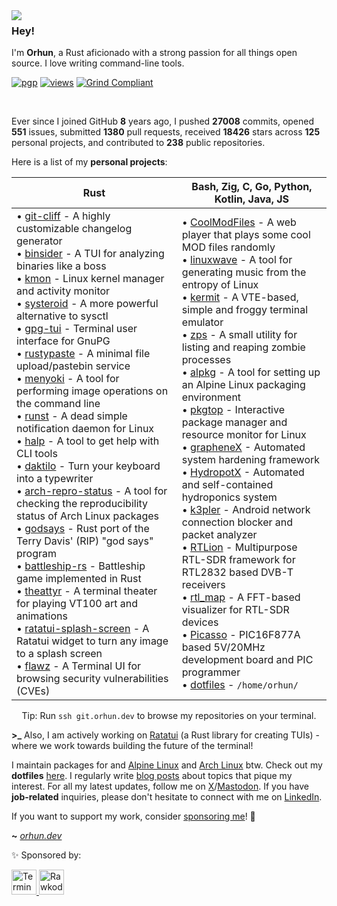 <img align="left" src="https://orhun.dev/img/crow.png">

### Hey!

I'm **Orhun**, a Rust aficionado with a strong passion for all things open source. I love writing command-line tools.

[![pgp](https://img.shields.io/badge/pgp-0xF83424824B3E4B90-313131?style=flat&labelColor=545454&color=313131)](https://github.com/orhun.gpg) [![views](https://komarev.com/ghpvc/?username=orhun&style=flat&color=313131&label=views&abbreviated=true)](https://github.com/orhun) [![Grind Compliant](https://img.shields.io/badge/Grind-Compliant-blue?style=flat&labelColor=545454&color=313131)](https://github.com/The-Grindhouse/guidelines)

<br>

Ever since I joined GitHub **8** years ago, I pushed **27008** commits, opened **551** issues, submitted **1380** pull requests, received **18426** stars across **125** personal projects, and contributed to **238** public repositories.

Here is a list of my **personal projects**:

| **Rust**                                                                                                                                                                                                                                                                                                                                                                                                                                                                                                                                                                                                                                                                                                                                                                                                                                                                                                                                                                                                                                                                                                                                                                                                                                                                                                                                                  | **Bash**, **Zig**, **C**, **Go**, **Python**, **Kotlin**, **Java**, **JS**                                                                                                                                                                                                                                                                                                                                                                                                                                                                                                                                                                                                                                                                                                                                                                                                                                                                                                                                                                                                                                                                                                                                                                                                                                                                                                        |
| --------------------------------------------------------------------------------------------------------------------------------------------------------------------------------------------------------------------------------------------------------------------------------------------------------------------------------------------------------------------------------------------------------------------------------------------------------------------------------------------------------------------------------------------------------------------------------------------------------------------------------------------------------------------------------------------------------------------------------------------------------------------------------------------------------------------------------------------------------------------------------------------------------------------------------------------------------------------------------------------------------------------------------------------------------------------------------------------------------------------------------------------------------------------------------------------------------------------------------------------------------------------------------------------------------------------------------------------------------- | --------------------------------------------------------------------------------------------------------------------------------------------------------------------------------------------------------------------------------------------------------------------------------------------------------------------------------------------------------------------------------------------------------------------------------------------------------------------------------------------------------------------------------------------------------------------------------------------------------------------------------------------------------------------------------------------------------------------------------------------------------------------------------------------------------------------------------------------------------------------------------------------------------------------------------------------------------------------------------------------------------------------------------------------------------------------------------------------------------------------------------------------------------------------------------------------------------------------------------------------------------------------------------------------------------------------------------------------------------------------------------- |
| • [git-cliff](https://github.com/orhun/git-cliff) - A highly customizable changelog generator<br>• [binsider](https://github.com/orhun/binsider) - A TUI for analyzing binaries like a boss<br>• [kmon](https://github.com/orhun/kmon) - Linux kernel manager and activity monitor<br>• [systeroid](https://github.com/orhun/systeroid) - A more powerful alternative to sysctl<br>• [gpg-tui](https://github.com/orhun/gpg-tui) - Terminal user interface for GnuPG<br>• [rustypaste](https://github.com/orhun/rustypaste) - A minimal file upload/pastebin service<br>• [menyoki](https://github.com/orhun/menyoki) - A tool for performing image operations on the command line<br>• [runst](https://github.com/orhun/runst) - A dead simple notification daemon for Linux<br>• [halp](https://github.com/orhun/halp) - A tool to get help with CLI tools<br>• [daktilo](https://github.com/orhun/daktilo) - Turn your keyboard into a typewriter<br>• [arch-repro-status](https://github.com/archlinux/arch-repro-status) - A tool for checking the reproducibility status of Arch Linux packages<br>• [godsays](https://github.com/orhun/godsays) - Rust port of the Terry Davis' (RIP) "god says" program<br>• [battleship-rs](https://github.com/orhun/battleship-rs) - Battleship game implemented in Rust<br>• [theattyr](https://github.com/orhun/theattyr) - A terminal theater for playing VT100 art and animations<br>• [ratatui-splash-screen](https://github.com/orhun/ratatui-splash-screen) - A Ratatui widget to turn any image to a splash screen<br>• [flawz](https://github.com/orhun/flawz) - A Terminal UI for browsing security vulnerabilities (CVEs) | • [CoolModFiles](https://github.com/orhun/CoolModFiles) - A web player that plays some cool MOD files randomly<br>• [linuxwave](https://github.com/orhun/linuxwave) - A tool for generating music from the entropy of Linux<br>• [kermit](https://github.com/orhun/kermit) - A VTE-based, simple and froggy terminal emulator<br>• [zps](https://github.com/orhun/zps) - A small utility for listing and reaping zombie processes<br>• [alpkg](https://github.com/orhun/alpkg) - A tool for setting up an Alpine Linux packaging environment<br>• [pkgtop](https://github.com/orhun/pkgtop) - Interactive package manager and resource monitor for Linux<br>• [grapheneX](https://github.com/grapheneX/grapheneX) - Automated system hardening framework<br>• [HydropotX](https://github.com/orhun/HydropotX) - Automated and self-contained hydroponics system<br>• [k3pler](https://github.com/orhun/k3pler) - Android network connection blocker and packet analyzer<br>• [RTLion](https://github.com/RTLion-Framework) - Multipurpose RTL-SDR framework for RTL2832 based DVB-T receivers<br>• [rtl_map](https://github.com/orhun/rtl_map) - A FFT-based visualizer for RTL-SDR devices<br>• [Picasso](https://github.com/orhun/Picasso) - PIC16F877A based 5V/20MHz development board and PIC programmer<br>• [dotfiles](https://github.com/orhun/dotfiles) - `/home/orhun/` |

<center>

Tip: Run `ssh git.orhun.dev` to browse my repositories on your terminal.

</center>

**\>\_** Also, I am actively working on [Ratatui](https://ratatui.rs/) (a Rust library for creating TUIs) - where we work towards building the future of the terminal!

I maintain packages for and [Alpine Linux](https://pkgs.alpinelinux.org/packages?name=&branch=edge&repo=&arch=&maintainer=Orhun+Parmaks%C4%B1z) and [Arch Linux](https://archlinux.org/packages/?maintainer=orhun) btw. Check out my **dotfiles** [here](https://github.com/orhun/dotfiles). I regularly write [blog posts](https://blog.orhun.dev) about topics that pique my interest. For all my latest updates, follow me on [X](https://x.com/orhundev)/[Mastodon](https://fosstodon.org/@orhun). If you have **job-related** inquiries, please don't hesitate to connect with me on [LinkedIn](https://www.linkedin.com/in/orhunp/).

If you want to support my work, consider [sponsoring me](https://github.com/sponsors/orhun)! 💖

**~** [_orhun.dev_](https://orhun.dev/)

✨ Sponsored by:

<a href="https://terminaltrove.com/" target="_blank">
  <img src="https://blog.orhun.dev/sponsors/terminal_trove.png" alt="Terminal Trove" height="40">
</a>

<a href="https://rawkode.academy/" target="_blank">
  <img src="https://blog.orhun.dev/sponsors/rawkode_academy.png" alt="Rawkode Academy" height="40">
</a>
